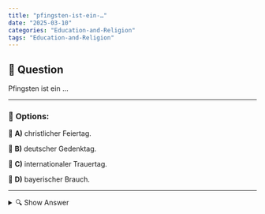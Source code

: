 ```yaml
---
title: "pfingsten-ist-ein-…"
date: "2025-03-10"
categories: "Education-and-Religion"
tags: "Education-and-Religion"
---
```


## 📌 **Question**

Pfingsten ist ein …



---

### 📝 **Options:**

🔘 **A)** christlicher Feiertag.

🔘 **B)** deutscher Gedenktag.

🔘 **C)** internationaler Trauertag.

🔘 **D)** bayerischer Brauch.

---

<details>
  <summary>🔍 Show Answer</summary>

  <p>
💡  <b>Correct Answer:</b>  a
  </p>
  <p>
    📖<b>Explanation:</b>
    Pfingsten, auch bekannt als das Pfingstwunder, ist ein bedeutender christlicher Feiertag. Er fällt 50 Tage nach Ostern und erinnert an das Kommen des Heiligen Geistes, wie es in der Apostelgeschichte der Bibel beschrieben wird. Pfingsten gilt als Geburtstag der Kirche, da an diesem Tag die ersten Christen den Heiligen Geist empfingen und begannen, das Evangelium zu verbreiten. Der Feiertag wird in vielen Ländern gefeiert und ist oft mit Gottesdiensten, Prozessionen und festlichen Veranstaltungen verbunden.
  </p>
</details>
